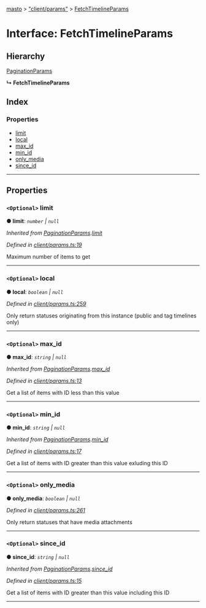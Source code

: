 [masto](../README.md) > ["client/params"](../modules/_client_params_.md) > [FetchTimelineParams](../interfaces/_client_params_.fetchtimelineparams.md)

# Interface: FetchTimelineParams

## Hierarchy

 [PaginationParams](_client_params_.paginationparams.md)

**↳ FetchTimelineParams**

## Index

### Properties

* [limit](_client_params_.fetchtimelineparams.md#limit)
* [local](_client_params_.fetchtimelineparams.md#local)
* [max_id](_client_params_.fetchtimelineparams.md#max_id)
* [min_id](_client_params_.fetchtimelineparams.md#min_id)
* [only_media](_client_params_.fetchtimelineparams.md#only_media)
* [since_id](_client_params_.fetchtimelineparams.md#since_id)

---

## Properties

<a id="limit"></a>

### `<Optional>` limit

**● limit**: *`number` \| `null`*

*Inherited from [PaginationParams](_client_params_.paginationparams.md).[limit](_client_params_.paginationparams.md#limit)*

*Defined in [client/params.ts:19](https://github.com/neet/masto.js/blob/390e749/src/client/params.ts#L19)*

Maximum number of items to get

___
<a id="local"></a>

### `<Optional>` local

**● local**: *`boolean` \| `null`*

*Defined in [client/params.ts:259](https://github.com/neet/masto.js/blob/390e749/src/client/params.ts#L259)*

Only return statuses originating from this instance (public and tag timelines only)

___
<a id="max_id"></a>

### `<Optional>` max_id

**● max_id**: *`string` \| `null`*

*Inherited from [PaginationParams](_client_params_.paginationparams.md).[max_id](_client_params_.paginationparams.md#max_id)*

*Defined in [client/params.ts:13](https://github.com/neet/masto.js/blob/390e749/src/client/params.ts#L13)*

Get a list of items with ID less than this value

___
<a id="min_id"></a>

### `<Optional>` min_id

**● min_id**: *`string` \| `null`*

*Inherited from [PaginationParams](_client_params_.paginationparams.md).[min_id](_client_params_.paginationparams.md#min_id)*

*Defined in [client/params.ts:17](https://github.com/neet/masto.js/blob/390e749/src/client/params.ts#L17)*

Get a list of items with ID greater than this value exluding this ID

___
<a id="only_media"></a>

### `<Optional>` only_media

**● only_media**: *`boolean` \| `null`*

*Defined in [client/params.ts:261](https://github.com/neet/masto.js/blob/390e749/src/client/params.ts#L261)*

Only return statuses that have media attachments

___
<a id="since_id"></a>

### `<Optional>` since_id

**● since_id**: *`string` \| `null`*

*Inherited from [PaginationParams](_client_params_.paginationparams.md).[since_id](_client_params_.paginationparams.md#since_id)*

*Defined in [client/params.ts:15](https://github.com/neet/masto.js/blob/390e749/src/client/params.ts#L15)*

Get a list of items with ID greater than this value including this ID

___

